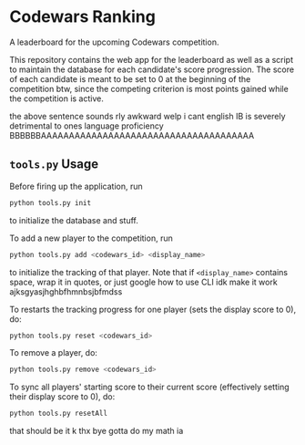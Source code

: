 # Codewars Ranking

A leaderboard for the upcoming Codewars competition.

This repository contains the web app for the leaderboard as well as a script to maintain the database for each candidate's score progression. The score of each candidate is meant to be set to 0 at the beginning of the competition btw, since the competing criterion is most points gained while the competition is active.

the above sentence sounds rly awkward welp i cant english IB is severely detrimental to ones language proficiency BBBBBBAAAAAAAAAAAAAAAAAAAAAAAAAAAAAAAAAAAAAA

## `tools.py` Usage

Before firing up the application, run
```sh
python tools.py init
```
to initialize the database and stuff.

To add a new player to the competition, run
```sh
python tools.py add <codewars_id> <display_name>
```
to initialize the tracking of that player. Note that if `<display_name>` contains space, wrap it in quotes, or just google how to use CLI idk make it work ajksgyasjhghbfhmnbsjbfmdss

To restarts the tracking progress for one player (sets the display score to 0), do:
```sh
python tools.py reset <codewars_id>
```

To remove a player, do:
```sh
python tools.py remove <codewars_id>
```

To sync all players' starting score to their current score (effectively setting their display score to 0), do:
```sh
python tools.py resetAll
```

that should be it k thx bye gotta do my math ia
